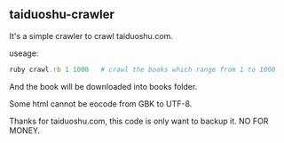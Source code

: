 taiduoshu-crawler
------------------

It's a simple crawler to crawl taiduoshu.com.

useage:

```ruby
ruby crawl.rb 1 1000   # crawl the books which range from 1 to 1000
```

And the book will be downloaded into books folder.

Some html cannot be eocode from GBK to UTF-8.

Thanks for taiduoshu.com, this code is only want to backup it. NO FOR MONEY.
